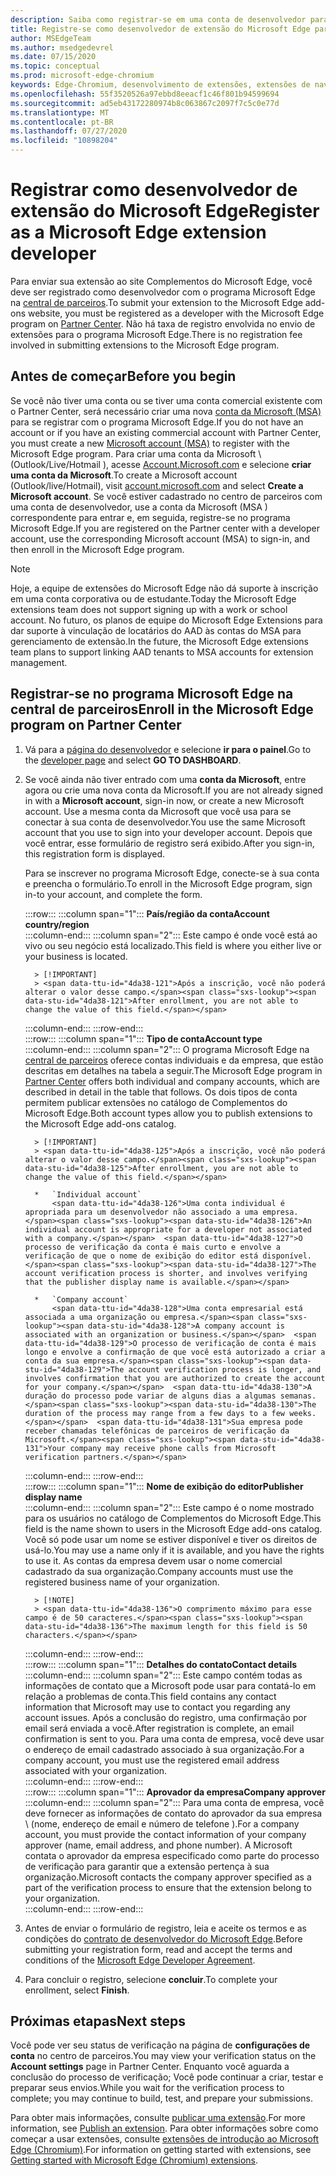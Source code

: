 ```yaml
---
description: Saiba como registrar-se em uma conta de desenvolvedor para publicar extensões no repositório de Complementos do Microsoft Edge.
title: Registre-se como desenvolvedor de extensão do Microsoft Edge para publicar extensões
author: MSEdgeTeam
ms.author: msedgedevrel
ms.date: 07/15/2020
ms.topic: conceptual
ms.prod: microsoft-edge-chromium
keywords: Edge-Chromium, desenvolvimento de extensões, extensões de navegador, Complementos, centro de parceiros, desenvolvedor
ms.openlocfilehash: 55f3520526a97ebbd8eeacf1c46f801b94599694
ms.sourcegitcommit: ad5eb43172280974b8c063867c2097f7c5c0e77d
ms.translationtype: MT
ms.contentlocale: pt-BR
ms.lasthandoff: 07/27/2020
ms.locfileid: "10898204"
---
```

# <span data-ttu-id="4da38-104">Registrar como desenvolvedor de extensão do Microsoft Edge</span><span class="sxs-lookup"><span data-stu-id="4da38-104">Register as a Microsoft Edge extension developer</span></span>  

<span data-ttu-id="4da38-105">Para enviar sua extensão ao site Complementos do Microsoft Edge, você deve ser registrado como desenvolvedor com o programa Microsoft Edge na [central de parceiros][MicrosoftPartnerCenter].</span><span class="sxs-lookup"><span data-stu-id="4da38-105">To submit your extension to the Microsoft Edge add-ons website, you must be registered as a developer with the Microsoft Edge program on [Partner Center][MicrosoftPartnerCenter].</span></span>  <span data-ttu-id="4da38-106">Não há taxa de registro envolvida no envio de extensões para o programa Microsoft Edge.</span><span class="sxs-lookup"><span data-stu-id="4da38-106">There is no registration fee involved in submitting extensions to the Microsoft Edge program.</span></span>  

## <span data-ttu-id="4da38-107">Antes de começar</span><span class="sxs-lookup"><span data-stu-id="4da38-107">Before you begin</span></span>  

<span data-ttu-id="4da38-108">Se você não tiver uma conta ou se tiver uma conta comercial existente com o Partner Center, será necessário criar uma nova [conta da Microsoft (MSA)][WindowsCommunityEverythingAboutMicrosoftAccounts] para se registrar com o programa Microsoft Edge.</span><span class="sxs-lookup"><span data-stu-id="4da38-108">If you do not have an account or if you have an existing commercial account with Partner Center, you must create a new [Microsoft account (MSA)][WindowsCommunityEverythingAboutMicrosoftAccounts] to register with the Microsoft Edge program.</span></span>  <span data-ttu-id="4da38-109">Para criar uma conta da Microsoft \ (Outlook/Live/Hotmail \), acesse [Account.Microsoft.com][MicrosoftAccount] e selecione **criar uma conta da Microsoft**.</span><span class="sxs-lookup"><span data-stu-id="4da38-109">To create a Microsoft account \(Outlook/live/Hotmail\), visit [account.microsoft.com][MicrosoftAccount] and select **Create a Microsoft account**.</span></span>  <span data-ttu-id="4da38-110">Se você estiver cadastrado no centro de parceiros com uma conta de desenvolvedor, use a conta da Microsoft (MSA \) correspondente para entrar e, em seguida, registre-se no programa Microsoft Edge.</span><span class="sxs-lookup"><span data-stu-id="4da38-110">If you are registered on the Partner center with a developer account, use the corresponding Microsoft account \(MSA\) to sign-in, and then enroll in the Microsoft Edge program.</span></span>  

> [!NOTE]
> <span data-ttu-id="4da38-111">Hoje, a equipe de extensões do Microsoft Edge não dá suporte à inscrição em uma conta corporativa ou de estudante.</span><span class="sxs-lookup"><span data-stu-id="4da38-111">Today the Microsoft Edge extensions team does not support signing up with a work or school account.</span></span>  <span data-ttu-id="4da38-112">No futuro, os planos de equipe do Microsoft Edge Extensions para dar suporte à vinculação de locatários do AAD às contas do MSA para gerenciamento de extensão.</span><span class="sxs-lookup"><span data-stu-id="4da38-112">In the future, the Microsoft Edge extensions team plans to support linking AAD tenants to MSA accounts for extension management.</span></span>  

## <span data-ttu-id="4da38-113">Registrar-se no programa Microsoft Edge na central de parceiros</span><span class="sxs-lookup"><span data-stu-id="4da38-113">Enroll in the Microsoft Edge program on Partner Center</span></span>  

1.  <span data-ttu-id="4da38-114">Vá para a [página do desenvolvedor][MicrosoftPartnerCenter] e selecione **ir para o painel**.</span><span class="sxs-lookup"><span data-stu-id="4da38-114">Go to the [developer page][MicrosoftPartnerCenter] and select **GO TO DASHBOARD**.</span></span>  
1.  <span data-ttu-id="4da38-115">Se você ainda não tiver entrado com uma **conta da Microsoft**, entre agora ou crie uma nova conta da Microsoft.</span><span class="sxs-lookup"><span data-stu-id="4da38-115">If you are not already signed in with a **Microsoft account**, sign-in now, or create a new Microsoft account.</span></span>  <span data-ttu-id="4da38-116">Use a mesma conta da Microsoft que você usa para se conectar à sua conta de desenvolvedor.</span><span class="sxs-lookup"><span data-stu-id="4da38-116">You use the same Microsoft account that you use to sign into your developer account.</span></span>  <span data-ttu-id="4da38-117">Depois que você entrar, esse formulário de registro será exibido.</span><span class="sxs-lookup"><span data-stu-id="4da38-117">After you sign-in, this registration form is displayed.</span></span>  
    
    <span data-ttu-id="4da38-118">Para se inscrever no programa Microsoft Edge, conecte-se à sua conta e preencha o formulário.</span><span class="sxs-lookup"><span data-stu-id="4da38-118">To enroll in the Microsoft Edge program, sign in-to your account, and complete the form.</span></span>  
    <!-- -->
    :::row:::
       :::column span="1":::
          **<span data-ttu-id="4da38-119">País/região da conta</span><span class="sxs-lookup"><span data-stu-id="4da38-119">Account country/region</span></span>**  
       :::column-end:::
       :::column span="2":::
          <span data-ttu-id="4da38-120">Este campo é onde você está ao vivo ou seu negócio está localizado.</span><span class="sxs-lookup"><span data-stu-id="4da38-120">This field is where you either live or your business is located.</span></span>  
          
          > [!IMPORTANT]
          > <span data-ttu-id="4da38-121">Após a inscrição, você não poderá alterar o valor desse campo.</span><span class="sxs-lookup"><span data-stu-id="4da38-121">After enrollment, you are not able to change the value of this field.</span></span>  
       :::column-end:::
    :::row-end:::  
    :::row:::
       :::column span="1":::
          **<span data-ttu-id="4da38-122">Tipo de conta</span><span class="sxs-lookup"><span data-stu-id="4da38-122">Account type</span></span>**  
       :::column-end:::
       :::column span="2":::
          <span data-ttu-id="4da38-123">O programa Microsoft Edge na [central de parceiros][MicrosoftPartnerCenter] oferece contas individuais e da empresa, que estão descritas em detalhes na tabela a seguir.</span><span class="sxs-lookup"><span data-stu-id="4da38-123">The Microsoft Edge program in [Partner Center][MicrosoftPartnerCenter] offers both individual and company accounts, which are described in detail in the table that follows.</span></span>  <span data-ttu-id="4da38-124">Os dois tipos de conta permitem publicar extensões no catálogo de Complementos do Microsoft Edge.</span><span class="sxs-lookup"><span data-stu-id="4da38-124">Both account types allow you to publish extensions to the Microsoft Edge add-ons catalog.</span></span>  
          
          > [!IMPORTANT]
          > <span data-ttu-id="4da38-125">Após a inscrição, você não poderá alterar o valor desse campo.</span><span class="sxs-lookup"><span data-stu-id="4da38-125">After enrollment, you are not able to change the value of this field.</span></span>  
          
          *   `Individual account`  
              <span data-ttu-id="4da38-126">Uma conta individual é apropriada para um desenvolvedor não associado a uma empresa.</span><span class="sxs-lookup"><span data-stu-id="4da38-126">An individual account is appropriate for a developer not associated with a company.</span></span>  <span data-ttu-id="4da38-127">O processo de verificação da conta é mais curto e envolve a verificação de que o nome de exibição do editor está disponível.</span><span class="sxs-lookup"><span data-stu-id="4da38-127">The account verification process is shorter, and involves verifying that the publisher display name is available.</span></span>  

          *   `Company account`  
              <span data-ttu-id="4da38-128">Uma conta empresarial está associada a uma organização ou empresa.</span><span class="sxs-lookup"><span data-stu-id="4da38-128">A company account is associated with an organization or business.</span></span>  <span data-ttu-id="4da38-129">O processo de verificação de conta é mais longo e envolve a confirmação de que você está autorizado a criar a conta da sua empresa.</span><span class="sxs-lookup"><span data-stu-id="4da38-129">The account verification process is longer, and involves confirmation that you are authorized to create the account for your company.</span></span>  <span data-ttu-id="4da38-130">A duração do processo pode variar de alguns dias a algumas semanas.</span><span class="sxs-lookup"><span data-stu-id="4da38-130">The duration of the process may range from a few days to a few weeks.</span></span>  <span data-ttu-id="4da38-131">Sua empresa pode receber chamadas telefônicas de parceiros de verificação da Microsoft.</span><span class="sxs-lookup"><span data-stu-id="4da38-131">Your company may receive phone calls from Microsoft verification partners.</span></span>  
       :::column-end:::
    :::row-end:::  
    :::row:::
       :::column span="1":::
          **<span data-ttu-id="4da38-132">Nome de exibição do editor</span><span class="sxs-lookup"><span data-stu-id="4da38-132">Publisher display name</span></span>**  
       :::column-end:::
       :::column span="2":::
          <span data-ttu-id="4da38-133">Este campo é o nome mostrado para os usuários no catálogo de Complementos do Microsoft Edge.</span><span class="sxs-lookup"><span data-stu-id="4da38-133">This field is the name shown to users in the Microsoft Edge add-ons catalog.</span></span>  <span data-ttu-id="4da38-134">Você só pode usar um nome se estiver disponível e tiver os direitos de usá-lo.</span><span class="sxs-lookup"><span data-stu-id="4da38-134">You may use a name only if it is available, and you have the rights to use it.</span></span>  <span data-ttu-id="4da38-135">As contas da empresa devem usar o nome comercial cadastrado da sua organização.</span><span class="sxs-lookup"><span data-stu-id="4da38-135">Company accounts must use the registered business name of your organization.</span></span>  
          
          > [!NOTE]
          > <span data-ttu-id="4da38-136">O comprimento máximo para esse campo é de 50 caracteres.</span><span class="sxs-lookup"><span data-stu-id="4da38-136">The maximum length for this field is 50 characters.</span></span>  
       :::column-end:::
    :::row-end:::  
    :::row:::
       :::column span="1":::
          **<span data-ttu-id="4da38-137">Detalhes do contato</span><span class="sxs-lookup"><span data-stu-id="4da38-137">Contact details</span></span>**  
       :::column-end:::
       :::column span="2":::
          <span data-ttu-id="4da38-138">Este campo contém todas as informações de contato que a Microsoft pode usar para contatá-lo em relação a problemas de conta.</span><span class="sxs-lookup"><span data-stu-id="4da38-138">This field contains any contact information that Microsoft may use to contact you regarding any account issues.</span></span>  <span data-ttu-id="4da38-139">Após a conclusão do registro, uma confirmação por email será enviada a você.</span><span class="sxs-lookup"><span data-stu-id="4da38-139">After registration is complete, an email confirmation is sent to you.</span></span>  <span data-ttu-id="4da38-140">Para uma conta de empresa, você deve usar o endereço de email cadastrado associado à sua organização.</span><span class="sxs-lookup"><span data-stu-id="4da38-140">For a company account, you must use the registered email address associated with your organization.</span></span>  
       :::column-end:::
    :::row-end:::  
    :::row:::
       :::column span="1":::
          **<span data-ttu-id="4da38-141">Aprovador da empresa</span><span class="sxs-lookup"><span data-stu-id="4da38-141">Company approver</span></span>**  
       :::column-end:::
       :::column span="2":::
          <span data-ttu-id="4da38-142">Para uma conta de empresa, você deve fornecer as informações de contato do aprovador da sua empresa \ (nome, endereço de email e número de telefone \).</span><span class="sxs-lookup"><span data-stu-id="4da38-142">For a company account, you must provide the contact information of your company approver \(name, email address, and phone number\).</span></span>  <span data-ttu-id="4da38-143">A Microsoft contata o aprovador da empresa especificado como parte do processo de verificação para garantir que a extensão pertença à sua organização.</span><span class="sxs-lookup"><span data-stu-id="4da38-143">Microsoft contacts the company approver specified as a part of the verification process to ensure that the extension belong to your organization.</span></span>  
       :::column-end:::
    :::row-end:::  
    <!-- -->
    <!--
    1.  The **Account country/region** field  
        
        This field is where you either live or your business is located.  
        
        > [!IMPORTANT]
        > After enrollment, you are not able to change the value of this field.  
        
    1.  The **Account type** field  
        
        The Microsoft Edge program in [Partner Center][MicrosoftPartnerCenter] offers both individual and company accounts, which are described in detail in the table that follows.  Both account types allow you to publish extensions to the Microsoft Edge add-ons catalog.  
        
        > [!IMPORTANT]
        > After enrollment, you are not able to change the value of this field.  
        
        | Individual account | Company account |  
        |:--- |:--- |  
        | Individual accounts are appropriate for developers not associated with a company.  | Company accounts are associated with organizations and businesses.  |  
        | The account verification process is shorter, and involves verifying that the publisher display name is available.  | The account verification process is longer, and involves confirmation that you are authorized to create the account for your company.  The duration of the process may range from a few days to a few weeks.  Your company may receive phone calls from Microsoft verification partners.  |  
        
    1.  The **Publisher display name** field  
        
        This field is the name shown to users in the Microsoft Edge add-ons catalog.  You may use a name only if it is available, and you have the rights to use it.  Company accounts must use the registered business name of your organization.  
        
        > [!NOTE]
        > The maximum length for this field is 50 characters.  
        
    1.  The **Contact details** field  
        
        Any contact information that Microsoft may use to contact you regarding any account issues.  After registration is complete, an email confirmation is sent to you.  Company accounts must use the registered email address associated with your organization.  
        
    1.  The **Company approver** field  
        
        For company accounts, provide the contact information \(name, email address, and phone number\) of your company approver.  Microsoft contacts the company approver specified as a part of the verification process to ensure that the extensions belong to your organization.  
        -->
1. <span data-ttu-id="4da38-144">Antes de enviar o formulário de registro, leia e aceite os termos e as condições do [contrato de desenvolvedor do Microsoft Edge][MicrosoftAppDeveloperAgreement].</span><span class="sxs-lookup"><span data-stu-id="4da38-144">Before submitting your registration form, read and accept the terms and conditions of the [Microsoft Edge Developer Agreement][MicrosoftAppDeveloperAgreement].</span></span>  
1. <span data-ttu-id="4da38-145">Para concluir o registro, selecione **concluir**.</span><span class="sxs-lookup"><span data-stu-id="4da38-145">To complete your enrollment, select **Finish**.</span></span>  

## <span data-ttu-id="4da38-146">Próximas etapas</span><span class="sxs-lookup"><span data-stu-id="4da38-146">Next steps</span></span>  

<span data-ttu-id="4da38-147">Você pode ver seu status de verificação na página de **configurações de conta** no centro de parceiros.</span><span class="sxs-lookup"><span data-stu-id="4da38-147">You may view your verification status on the **Account settings** page in Partner Center.</span></span>  <span data-ttu-id="4da38-148">Enquanto você aguarda a conclusão do processo de verificação; Você pode continuar a criar, testar e preparar seus envios.</span><span class="sxs-lookup"><span data-stu-id="4da38-148">While you wait for the verification process to complete; you may continue to build, test, and prepare your submissions.</span></span>  

<span data-ttu-id="4da38-149">Para obter mais informações, consulte [publicar uma extensão][ExtensionsChromiumPublishExtension].</span><span class="sxs-lookup"><span data-stu-id="4da38-149">For more information, see [Publish an extension][ExtensionsChromiumPublishExtension].</span></span>  <span data-ttu-id="4da38-150">Para obter informações sobre como começar a usar extensões, consulte [extensões de introdução ao Microsoft Edge (Chromium)][ExtensionsChromiumGettingStartedIndex].</span><span class="sxs-lookup"><span data-stu-id="4da38-150">For information on getting started with extensions, see [Getting started with Microsoft Edge (Chromium) extensions][ExtensionsChromiumGettingStartedIndex].</span></span>  

<!-- links -->  

[ExtensionsChromiumGettingStartedIndex]: ../getting-started/index.md "Introdução às extensões do Microsoft Edge (Chromium) | Documentos da Microsoft"  
[ExtensionsChromiumPublishExtension]:  ./publish-extension.md "Publicar uma extensão | Documentos da Microsoft"  

[MicrosoftAppDeveloperAgreement]:  /legal/windows/agreements/app-developer-agreement "Contrato de desenvolvedor de aplicativos | Documentos da Microsoft"  

[MicrosoftAccount]:  https://account.microsoft.com/account "Conta da Microsoft"  

[MicrosoftPartnerCenter]:  https://partner.microsoft.com/dashboard/microsoftedge/public/login?ref=dd "Central de parceiros"  

[WindowsCommunityEverythingAboutMicrosoftAccounts]:  https://community.windows.com/stories/everything-you-need-to-know-about-microsoft-accounts "Microsoft (ou MSA)"  
